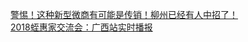   
[警惕！这种新型微商有可能是传销！柳州已经有人中招了！](http://www.dianyue.me/archives/314/rpchcunq1cruy377/)  
[2018蛭惠家交流会：广西站实时播报](http://www.dianyue.me/archives/989/5owf9o225y20rf3x/)